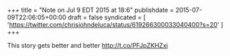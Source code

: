 +++
title = "Note on Jul 9 EDT 2015 at 18:6"
publishdate = 2015-07-09T22:06:05+00:00
draft = false
syndicated = [ 'https://twitter.com/chrisjohndeluca/status/619266300033040400?s=20' ]
+++

This story gets better and better http://t.co/PFJpZKHZxi
